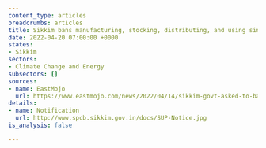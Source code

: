 ```yaml
---
content_type: articles
breadcrumbs: articles
title: Sikkim bans manufacturing, stocking, distributing, and using single-use plastic
date: 2022-04-20 07:00:00 +0000
states:
- Sikkim
sectors:
- Climate Change and Energy
subsectors: []
sources:
- name: EastMojo
  url: https://www.eastmojo.com/news/2022/04/14/sikkim-govt-asked-to-ban-plastic-bags-for-a-platic-free-state/
details:
- name: Notification
  url: http://www.spcb.sikkim.gov.in/docs/SUP-Notice.jpg
is_analysis: false

---
```

